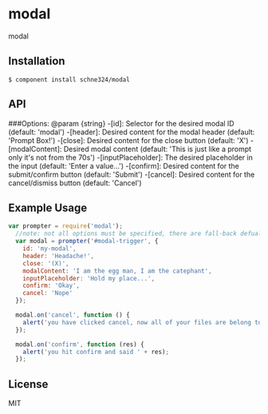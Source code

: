 
# modal

  modal

## Installation

    $ component install schne324/modal

## API
###Options:
@param {string}
 	-[id]: Selector for the desired modal ID (default: 'modal')
 	-[header]: Desired content for the modal header (default: 'Prompt Box!')
 	-[close]: Desired content for the close button (default: 'X')
 	-[modalContent]: Desired modal content (default: 'This is just like a prompt only it\'s not from the 70s')
 	-[inputPlaceholder]: The desired placeholder in the input (default: 'Enter a value...')
 	-[confirm]: Desired content for the submit/confirm button (default: 'Submit')
 	-[cancel]: Desired content for the cancel/dismiss button (default: 'Cancel')

## Example Usage
```javascript
var prompter = require('modal');
  //note: not all options must be specified, there are fall-back defualts
  var modal = prompter('#modal-trigger', {
    id: 'my-modal',
    header: 'Headache!',
    close: '(X)',
    modalContent: 'I am the egg man, I am the catephant',
    inputPlaceholder: 'Hold my place...',
    confirm: 'Okay',
    cancel: 'Nope'
  });

  modal.on('cancel', function () {
    alert('you have clicked cancel, now all of your files are belong to us!');
  });

  modal.on('confirm', function (res) {
    alert('you hit confirm and said ' + res);
  });

```

## License

  MIT
